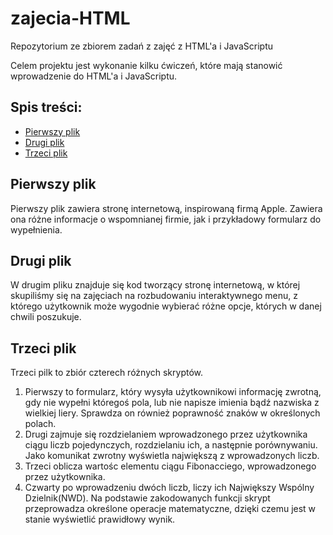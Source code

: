 # zajecia-HTML

Repozytorium ze zbiorem zadań z zajęć z HTML'a i JavaScriptu

Celem projektu jest wykonanie kilku ćwiczeń, które mają stanowić wprowadzenie do HTML'a i JavaScriptu.

## Spis treści:
* [Pierwszy plik](#pierwszy-plik)
* [Drugi plik](#drugi-plik)
* [Trzeci plik](#trzeci-plik)

## Pierwszy plik 
Pierwszy plik zawiera stronę internetową, inspirowaną firmą Apple. 
Zawiera ona różne informacje o wspomnianej firmie, jak i przykładowy formularz do wypełnienia.

## Drugi plik
W drugim pliku znajduje się kod tworzący stronę internetową, w której skupiliśmy się na zajęciach na rozbudowaniu interaktywnego menu, z którego użytkownik może
wygodnie wybierać różne opcje, których w danej chwili poszukuje. 

## Trzeci plik
Trzeci pilk to zbiór czterech różnych skryptów.
 1. Pierwszy to formularz, który wysyła użytkownikowi informację zwrotną, gdy nie wypełni któregoś pola, lub nie napisze imienia bądź nazwiska z wielkiej liery. Sprawdza on również poprawność znaków w określonych polach.
 2. Drugi zajmuje się rozdzielaniem wprowadzonego przez użytkownika ciągu liczb pojedynczych, rozdzielaniu ich, a następnie porównywaniu. Jako komunikat zwrotny wyświetla największą z wprowadzonych liczb.
 3. Trzeci oblicza wartośc elementu ciągu Fibonacciego, wprowadzonego przez użytkownika. 
 4. Czwarty po wprowadzeniu dwóch liczb, liczy ich Największy Wspólny Dzielnik(NWD). Na podstawie zakodowanych funkcji skrypt przeprowadza określone operacje matematyczne, dzięki czemu jest w stanie wyświetlić prawidłowy wynik.


